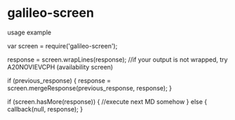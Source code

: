 # galileo-screen

usage example

var screen = require('galileo-screen');

response = screen.wrapLines(response); //if your output is not wrapped, try A20NOVIEVCPH (availability screen)

if (previous_response) {
    response = screen.mergeResponse(previous_response, response);
}

if (screen.hasMore(response)) {
    //execute next MD somehow
} else {
    callback(null, response);
}